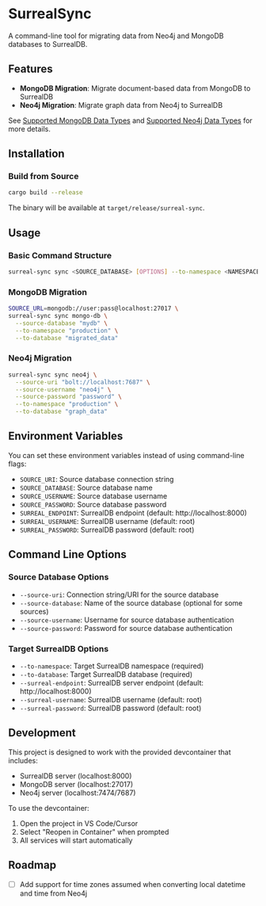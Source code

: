 # SurrealSync

A command-line tool for migrating data from Neo4j and MongoDB databases to SurrealDB.

## Features

- **MongoDB Migration**: Migrate document-based data from MongoDB to SurrealDB
- **Neo4j Migration**: Migrate graph data from Neo4j to SurrealDB

See [Supported MongoDB Data Types](/docs/mongodb-data-types.md) and [Supported Neo4j Data Types](/docs/neo4j-data-types.md) for more details.

## Installation

### Build from Source

```bash
cargo build --release
```

The binary will be available at `target/release/surreal-sync`.

## Usage

### Basic Command Structure

```bash
surreal-sync sync <SOURCE_DATABASE> [OPTIONS] --to-namespace <NAMESPACE> --to-database <DATABASE>
```

### MongoDB Migration

```bash
SOURCE_URL=mongodb://user:pass@localhost:27017 \
surreal-sync sync mongo-db \
  --source-database "mydb" \
  --to-namespace "production" \
  --to-database "migrated_data"
```

### Neo4j Migration

```bash
surreal-sync sync neo4j \
  --source-uri "bolt://localhost:7687" \
  --source-username "neo4j" \
  --source-password "password" \
  --to-namespace "production" \
  --to-database "graph_data"
```

## Environment Variables

You can set these environment variables instead of using command-line flags:

- `SOURCE_URI`: Source database connection string
- `SOURCE_DATABASE`: Source database name
- `SOURCE_USERNAME`: Source database username
- `SOURCE_PASSWORD`: Source database password
- `SURREAL_ENDPOINT`: SurrealDB endpoint (default: http://localhost:8000)
- `SURREAL_USERNAME`: SurrealDB username (default: root)
- `SURREAL_PASSWORD`: SurrealDB password (default: root)

## Command Line Options

### Source Database Options

- `--source-uri`: Connection string/URI for the source database
- `--source-database`: Name of the source database (optional for some sources)
- `--source-username`: Username for source database authentication
- `--source-password`: Password for source database authentication

### Target SurrealDB Options

- `--to-namespace`: Target SurrealDB namespace (required)
- `--to-database`: Target SurrealDB database (required)
- `--surreal-endpoint`: SurrealDB server endpoint (default: http://localhost:8000)
- `--surreal-username`: SurrealDB username (default: root)
- `--surreal-password`: SurrealDB password (default: root)

## Development

This project is designed to work with the provided devcontainer that includes:
- SurrealDB server (localhost:8000)
- MongoDB server (localhost:27017)
- Neo4j server (localhost:7474/7687)

To use the devcontainer:

1. Open the project in VS Code/Cursor
2. Select "Reopen in Container" when prompted
3. All services will start automatically

## Roadmap

- [ ] Add support for time zones assumed when converting local datetime and time from Neo4j
